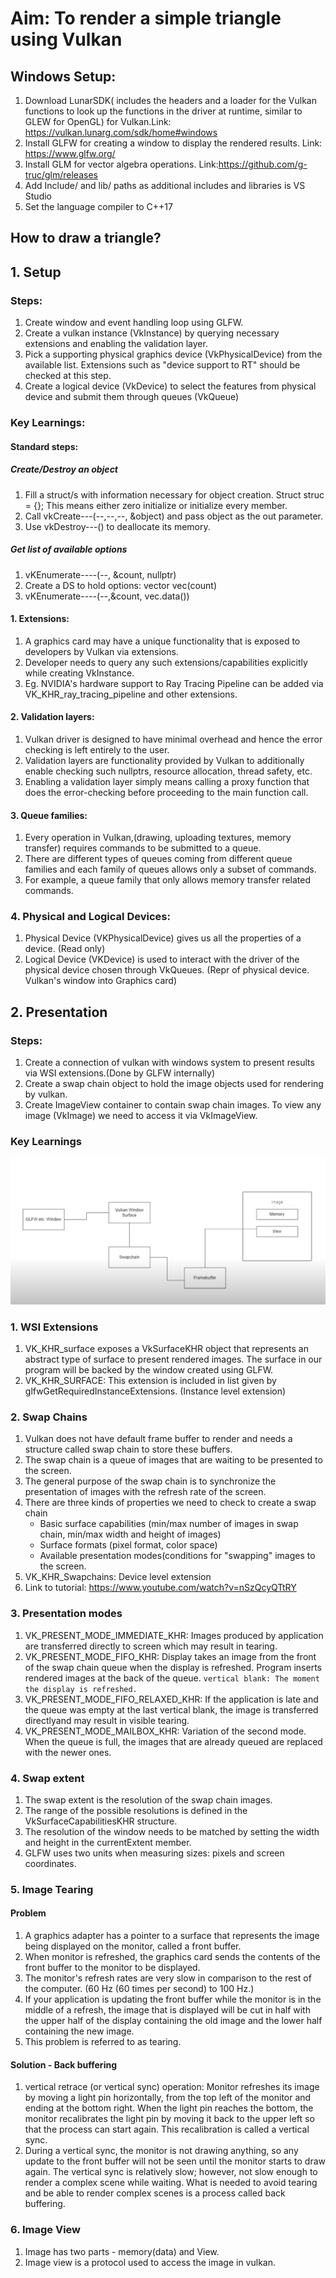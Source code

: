 # Aim: To render a simple triangle using Vulkan

## Windows Setup:

1. Download LunarSDK( includes the headers and a loader for the Vulkan functions to look up the functions in the driver at runtime, similar to GLEW for OpenGL) for Vulkan.Link: https://vulkan.lunarg.com/sdk/home#windows
2. Install GLFW  for creating a window to display the rendered results. Link: https://www.glfw.org/
3. Install GLM for vector algebra operations. Link:https://github.com/g-truc/glm/releases
4. Add Include/ and lib/ paths as additional includes and libraries is VS Studio
5. Set the language compiler to C++17

## How to draw a triangle?


## 1. Setup
### Steps:
1. Create window and event handling loop using GLFW.
2. Create a vulkan instance (VkInstance) by querying necessary extensions and enabling the validation layer.
3. Pick a supporting physical graphics device (VkPhysicalDevice) from the available list. Extensions such as "device support to RT" should be checked at this step.
4. Create a logical device (VkDevice) to select the features from physical device and submit them through queues (VkQueue)
### Key Learnings:

#### Standard steps:
##### Create/Destroy an object
1. Fill a struct/s with information necessary for object creation.
   Struct struc = {}; This means either zero initialize or initialize every member.
3. Call vkCreate---(--,--,--, &object) and pass object as the out parameter.
4. Use vkDestroy---() to deallocate its memory.
##### Get list of available options
1. vKEnumerate----(--, &count, nullptr)
2. Create a DS to hold options: vector<VKType> vec(count)
3. vKEnumerate----(--,&count, vec.data())

#### 1. Extensions:
  1. A graphics card may have a unique functionality that is exposed to developers by Vulkan via extensions.
  2. Developer needs to query any such extensions/capabilities explicitly while creating VkInstance.
  3. Eg. NVIDIA's hardware support to Ray Tracing Pipeline can be added via VK_KHR_ray_tracing_pipeline and other extensions.
#### 2. Validation layers:
  1. Vulkan driver is designed to have minimal overhead and hence the error checking is left entirely to the user.
  2. Validation layers are functionality provided by Vulkan to additionally enable checking such nullptrs, resource allocation, thread safety, etc.
  3. Enabling a validation layer simply means calling a proxy function that does the error-checking before proceeding to the main function call.
#### 3. Queue families:
  1. Every operation in Vulkan,(drawing, uploading textures, memory transfer) requires commands to be submitted to a queue. 
  2. There are different types of queues coming from different queue families and each family of queues allows only a subset of commands.
  3. For example, a queue family that only allows memory transfer related commands.
### 4. Physical and Logical Devices:
  1. Physical Device (VKPhysicalDevice) gives us all the properties of a device. (Read only)
  2. Logical Device (VKDevice) is used to interact with the driver of the physical device chosen through VkQueues. (Repr of physical device. Vulkan's window into Graphics card)

## 2. Presentation
### Steps:
1. Create a connection of vulkan with windows system to present results via WSI extensions.(Done by GLFW internally)
2. Create a swap chain object to hold the image objects used for rendering by vulkan.
3. Create ImageView container to contain swap chain images. To view any image (VkImage) we need to access it via VkImageView.

### Key Learnings
   
![Presentation flow chart](https://github.com/purvakulkarni15/Real-Time-Ray-Tracing-using-Vulkan/blob/main/Basic%20Triangle/vulkan2.png)

### 1. WSI Extensions
1. VK_KHR_surface exposes a VkSurfaceKHR object that represents an abstract type of surface to present rendered images. The surface in our program will be backed by the window created using GLFW. 
2. VK_KHR_SURFACE: This extension is included in list given by glfwGetRequiredInstanceExtensions. (Instance level extension)

### 2. Swap Chains
 1. Vulkan does not have default frame buffer to render and needs a structure called swap chain to store these buffers.
 2. The swap chain is a queue of images that are waiting to be presented to the screen. 
 3. The general purpose of the swap chain is to synchronize the presentation of images with the refresh rate of the screen.
 4. There are three kinds of properties we need to check to create a swap chain
    - Basic surface capabilities (min/max number of images in swap chain, min/max width and height of images)
    - Surface formats (pixel format, color space)
    - Available presentation modes(conditions for "swapping" images to the screen.
 5. VK_KHR_Swapchains: Device level extension
 6. Link to tutorial: https://www.youtube.com/watch?v=nSzQcyQTtRY
   
### 3. Presentation modes
1. VK_PRESENT_MODE_IMMEDIATE_KHR: Images produced by application are transferred directly to screen which may result in tearing.
2. VK_PRESENT_MODE_FIFO_KHR: Display takes an image from the front of the swap chain queue when the display is refreshed. Program inserts rendered images at the back of the queue. `vertical blank: The moment the display is refreshed.`
3. VK_PRESENT_MODE_FIFO_RELAXED_KHR: If the application is late and the queue was empty at the last vertical blank, the image is transferred directlyand may result in visible tearing.
4. VK_PRESENT_MODE_MAILBOX_KHR: Variation of the second mode. When the queue is full, the images that are already queued are replaced with the newer ones. 

### 4. Swap extent
1. The swap extent is the resolution of the swap chain images.
2. The range of the possible resolutions is defined in the VkSurfaceCapabilitiesKHR structure. 
3. The resolution of the window needs to be matched by setting the width and height in the currentExtent member. 
5. GLFW uses two units when measuring sizes: pixels and screen coordinates. 

### 5. Image Tearing
#### Problem
1. A graphics adapter has a pointer to a surface that represents the image being displayed on the monitor, called a front buffer. 
2. When monitor is refreshed, the graphics card sends the contents of the front buffer to the monitor to be displayed. 
3. The monitor's refresh rates are very slow in comparison to the rest of the computer. (60 Hz (60 times per second) to 100 Hz.)
4. If your application is updating the front buffer while the monitor is in the middle of a refresh, the image that is displayed will be cut in half with the upper half of the display containing the old image and the lower half containing the new image. 
5. This problem is referred to as tearing.
#### Solution - Back buffering 
1. vertical retrace (or vertical sync) operation: Monitor refreshes its image by moving a light pin horizontally, from the top left of the monitor and ending at the bottom right. When the light pin reaches the bottom, the monitor recalibrates the light pin by moving it back to the upper left so that the process can start again. This recalibration is called a vertical sync. 
2. During a vertical sync, the monitor is not drawing anything, so any update to the front buffer will not be seen until the monitor starts to draw again. The vertical sync is relatively slow; however, not slow enough to render a complex scene while waiting. What is needed to avoid tearing and be able to render complex scenes is a process called back buffering.

### 6. Image View
   1. Image has two parts - memory(data) and View. 
   2. Image view is a protocol used to access the image in vulkan.
